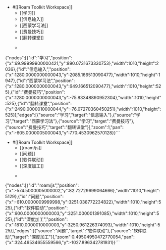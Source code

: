 - #[[Roam Toolkit Workspace]]
    - [[学习]]
    - [[信息输入]]
    - [[西蒙学习法]]
    - [[费曼技巧]]
    - [[翻转课堂]]
    - ```javascript
{"nodes":[{"id":"学习","position":{"x":69.99999900000421,"y":890.0731673330753},"width":1010,"height":2036},{"id":"信息输入","position":{"x":1280.0000000000043,"y":2085.166513090477},"width":1010,"height":1947},{"id":"西蒙学习法","position":{"x":1280.0000000000043,"y":649.166512090477},"width":1010,"height":525},{"id":"费曼技巧","position":{"x":1280.0000000000043,"y":-75.83348890952304},"width":1010,"height":525},{"id":"翻转课堂","position":{"x":2490.0000010000044,"y":-76.07270360450251},"width":1010,"height":525}],"edges":[{"source":"学习","target":"信息输入"},{"source":"学习","target":"西蒙学习法"},{"source":"学习","target":"费曼技巧"},{"source":"费曼技巧","target":"翻转课堂"}],"zoom":1,"pan":{"x":-605.0000005000043,"y":770.4530962570128}}```
- #[[Roam Toolkit Workspace]]
    - [[roam/js]]
    - [[问题]]
    - [[软件联动]]
    - [[深度加工]]
    - ```javascript
{"nodes":[{"id":"roam/js","position":{"x":-574.5000005000002,"y":82.72729699064666},"width":1010,"height":5129},{"id":"问题","position":{"x":-610.0000009999998,"y":3251.038772234822},"width":1010,"height":525},{"id":"软件联动","position":{"x":600.0000000000003,"y":3251.000001391085},"width":1010,"height":525},{"id":"深度加工","position":{"x":1810.0000010000003,"y":3250.961226374093},"width":1010,"height":525}],"edges":[{"source":"问题","target":"软件联动"},{"source":"软件联动","target":"深度加工"}],"zoom":0.49504950472770054,"pan":{"x":324.46534655559566,"y":-1027.896342781931}}```
